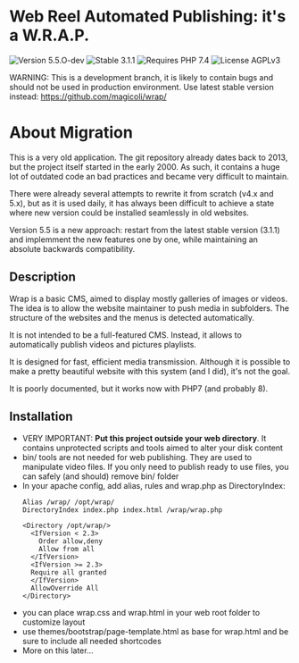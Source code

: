 # Web Reel Automated Publishing: it's a W.R.A.P.

![Version 5.5.O-dev](https://badgen.net/badge/Version/5.5.O-dev/blue)
![Stable 3.1.1](https://badgen.net/badge/Stable/3.1.1/green)
![Requires PHP 7.4](https://badgen.net/badge/PHP/5.7/7884bf)
![License AGPLv3](https://badgen.net/badge/License/AGPLv3/552b55)

WARNING: This is a development branch, it is likely to contain bugs and should
not be used in production environment. Use latest stable version instead:
https://github.com/magicoli/wrap/

# About Migration

This is a very old application. The git repository already dates back to 2013,
but the project itself started in the early 2000. As such, it contains a huge
lot of outdated code an bad practices and became very difficult to maintain.

There were already several attempts to rewrite it from scratch (v4.x and 5.x), 
but as it is used daily, it has always been difficult to achieve a state where
new version could be installed seamlessly in old websites.

Version 5.5 is a new approach: restart from the latest stable version (3.1.1)
and implemment the new features one by one, while maintaining an absolute backwards
compatibility.

## Description

Wrap is a basic CMS, aimed to display mostly galleries of images or videos.
The idea is to allow the website maintainer to push media in subfolders.
The structure of the websites and the menus is detected automatically.

It is not intended to be a full-featured CMS. Instead, it allows to
automatically publish videos and pictures playlists.

It is designed for fast, efficient media transmission. Although it is
possible to make a pretty beautiful website with this system (and I did), it's
not the goal.

It is poorly documented, but it works now with PHP7 (and probably 8).

## Installation

* VERY IMPORTANT: **Put this project outside your web directory**. It contains
  unprotected scripts and tools aimed to alter your disk content
* bin/ tools are not needed for web publishing. They are used to manipulate
  video files. If you only need to publish ready to use files, you can safely
  (and should) remove bin/ folder
* In your apache config, add alias, rules and wrap.php as DirectoryIndex:
  ```
  Alias /wrap/ /opt/wrap/
  DirectoryIndex index.php index.html /wrap/wrap.php

  <Directory /opt/wrap/>
    <IfVersion < 2.3>
      Order allow,deny
      Allow from all
    </IfVersion>
    <IfVersion >= 2.3>
    Require all granted
    </IfVersion>
    AllowOverride All
  </Directory>
  ```
* you can place wrap.css and wrap.html in your web root folder to customize layout
* use themes/bootstrap/page-template.html as base for wrap.html and be sure to
  include all needed shortcodes
* More on this later...
